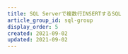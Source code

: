 ```yaml
---
title: SQL Serverで複数行INSERTするSQL
article_group_id: sql-group
display_order: 5
created: 2021-09-02
updated: 2021-09-02
---
```

